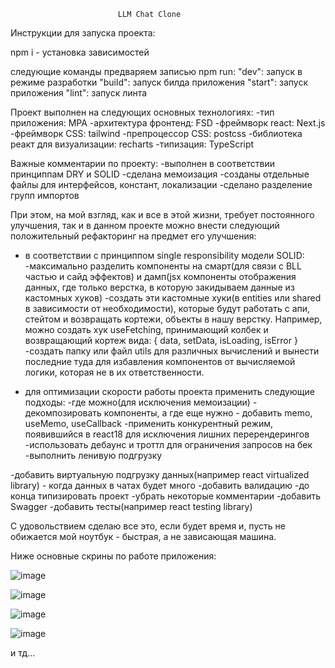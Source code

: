                             LLM Chat Clone
                            
Инструкции для запуска проекта:

npm i - установка зависимостей

следующие команды предваряем записью npm run:
"dev": запуск в режиме разработки
"build": запуск билда приложения
"start": запуск приложения
"lint": запуск линта

Проект выполнен на следующих основных технологиях:
-тип приложения: МPA
-архитектура фронтенд: FSD
-фреймворк react: Next.js
-фреймворк CSS: tailwind 
-препроцессор CSS: postcss
-библиотека реакт для визуализации: recharts
-типизация: TypeScript

Важные комментарии по проекту:
-выполнен в соответствии принциппам DRY и SOLID
-сделана мемоизация
-созданы отдельные файлы для интерфейсов, констант, локализации
-сделано разделение групп импортов

При этом, на мой взгляд, как и все в этой жизни, требует постоянного улучшения, так и в данном проекте можно внести следующий положительный рефакторинг на предмет его улучшения:

- в соответствии с принциппом single responsibility модели SOLID:
  -максимально разделить компоненты на смарт(для связи с BLL частью и сайд эффектов) и дамп(jsx компоненты   отображения данных, где только верстка, в которую закидываем данные из кастомных хуков)
  -создать эти кастомные хуки(в entities или shared в зависимости от необходимости), которые будут работать с апи, стейтом и возвращать кортежи, объекты в нашу верстку.
  Например, можно создать хук useFetching, принимающий колбек и возвращающий кортеж вида:
  { data, setData, isLoading, isError }
  -создать папку или файл utils для различных вычислений и вынести последние туда для избавления компонентов от вычисляемой логики, которая не в их ответственности.

- для оптимизации скорости работы проекта применить следующие подходы:
  -где можно(для исключения мемоизации) - декомпозировать компоненты, а где еще нужно - добавить memo,  useMemo, useCallback
  -применить конкурентный режим, появившийся в react18 для исключения лишних перерендерингов
  -использовать дебаунс и троттл для ограничения запросов на бек
  -выполнить ленивую подгрузку

-добавить виртуальную подгрузку данных(например react virtualized library) - когда данных в чатах будет много
-добавить валидацию
-до конца типизировать проект
-убрать некоторые комментарии 
-добавить Swagger
-добавить тесты(например react testing library)
  
  С удовольствием сделаю все это, если будет время и, пусть не обижается мой ноутбук - быстрая, а не зависающая машина.

  Ниже основные скрины по работе приложения:

  ![image](https://github.com/ParsGeorg7/LLM_chat_clone/assets/123315521/2762c982-4067-453e-a7dc-21521d22a0ee)

  ![image](https://github.com/ParsGeorg7/LLM_chat_clone/assets/123315521/8ebf6244-9df5-4528-b9b4-93d1b619f02c)

  ![image](https://github.com/ParsGeorg7/LLM_chat_clone/assets/123315521/ea0ca487-dcea-474c-bfc9-a16f375a7111)

  ![image](https://github.com/ParsGeorg7/LLM_chat_clone/assets/123315521/204f28c6-8734-4876-8a2e-042911b22b46)

  и тд...






